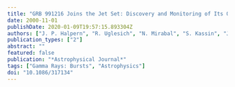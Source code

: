 ```yaml
---
title: "GRB 991216 Joins the Jet Set: Discovery and Monitoring of Its Optical Afterglow"
date: 2000-11-01
publishDate: 2020-01-09T19:57:15.893304Z
authors: ["J. P. Halpern", "R. Uglesich", "N. Mirabal", "S. Kassin", "J. Thorstensen", "W. C. Keel", "A. Diercks", "J. S. Bloom", "F. Harrison", "J. Mattox", "M. Eracleous"]
publication_types: ["2"]
abstract: ""
featured: false
publication: "*Astrophysical Journal*"
tags: ["Gamma Rays: Bursts", "Astrophysics"]
doi: "10.1086/317134"
---
```



